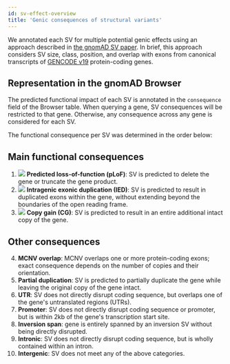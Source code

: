 ```yaml
---
id: sv-effect-overview
title: 'Genic consequences of structural variants'
---
```


We annotated each SV for multiple potential genic effects using an approach described in [the gnomAD SV paper](https://broad.io/gnomad_sv).  In brief, this approach considers SV size, class, position, and overlap with exons from canonical transcripts of [GENCODE v19](https://www.gencodegenes.org/human/release_19.html) protein-coding genes.

## Representation in the gnomAD Browser

The predicted functional impact of each SV is annotated in the `consequence` field of the Browser table. When querying a gene, SV consequences will be restricted to that gene. Otherwise, any consequence across any gene is considered for each SV.

The functional consequence per SV was determined in the order below:

## Main functional consequences

  1. ![](https://placehold.it/15/D43925/000000?text=+) **Predicted loss-of-function (pLoF)**: SV is predicted to delete the gene or truncate the gene product.
  2. ![](https://placehold.it/15/7459B2/000000?text=+) **Intragenic exonic duplication (IED)**: SV is predicted to result in duplicated exons within the gene, without extending beyond the boundaries of the open reading frame.
  3. ![](https://placehold.it/15/2376B2/000000?text=+) **Copy gain (CG)**: SV is predicted to result in an entire additional intact copy of the gene.

## Other consequences

  4. **MCNV overlap**: MCNV overlaps one or more protein-coding exons; exact consequence depends on the number of copies and their orientation.
  5. **Partial duplication**: SV is predicted to partially duplicate the gene while leaving the original copy of the gene intact.
  6. **UTR**: SV does not directly disrupt coding sequence, but overlaps one of the gene's untranslated regions (UTRs).
  7. **Promoter**: SV does not directly disrupt coding sequence or promoter, but is within 2kb of the gene's transcription start site.
  8. **Inversion span**: gene is entirely spanned by an inversion SV without being directly disrupted.
  9. **Intronic**: SV does not directly disrupt coding sequence, but is wholly contained within an intron.
  10. **Intergenic**: SV does not meet any of the above categories.
